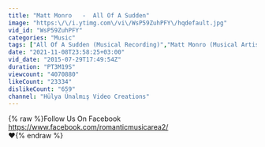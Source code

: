 ```yaml
---
title: "Matt Monro   -  All Of A Sudden"
image: "https:\/\/i.ytimg.com\/vi\/WsP59ZuhPFY\/hqdefault.jpg"
vid_id: "WsP59ZuhPFY"
categories: "Music"
tags: ["All Of A Sudden (Musical Recording)","Matt Monro (Musical Artist)","Music (TV Genre)"]
date: "2021-11-08T23:58:25+03:00"
vid_date: "2015-07-29T17:49:54Z"
duration: "PT3M19S"
viewcount: "4070880"
likeCount: "23334"
dislikeCount: "659"
channel: "Hülya Ünalmış Video Creations"
---
```

{% raw %}Follow Us On Facebook <a rel="nofollow" target="blank" href="https://www.facebook.com/romanticmusicarea2/">https://www.facebook.com/romanticmusicarea2/</a><br />❤{% endraw %}
